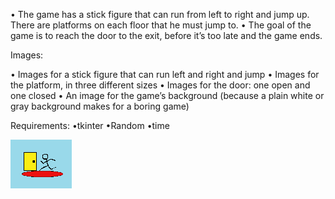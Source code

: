 • The game has a stick figure that can
run from left to right and jump up. There
are platforms on each floor that he must
jump to.
• The goal of the game is to reach the door
to the exit, before it’s too late and the
game ends.

Images:

• Images for a stick figure that can run left and right and jump
• Images for the platform, in three different sizes
• Images for the door: one open and one closed
• An image for the game’s background (because a plain white or
gray background makes for a boring game)

Requirements:
•tkinter
•Random
•time

![](icon.png)
